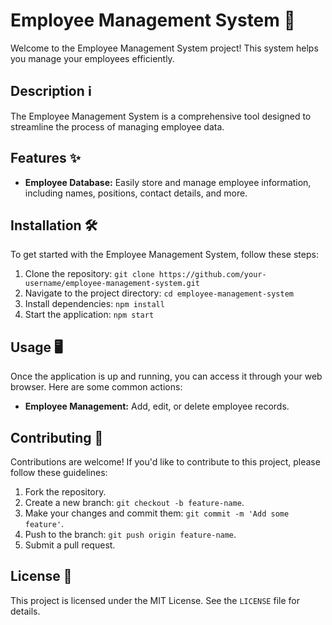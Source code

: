 # Employee Management System 💼

Welcome to the Employee Management System project! This system helps you manage your employees efficiently.

## Description ℹ️

The Employee Management System is a comprehensive tool designed to streamline the process of managing employee data.

## Features ✨

- **Employee Database:** Easily store and manage employee information, including names, positions, contact details, and more.

## Installation 🛠️

To get started with the Employee Management System, follow these steps:

1. Clone the repository: `git clone https://github.com/your-username/employee-management-system.git`
2. Navigate to the project directory: `cd employee-management-system`
3. Install dependencies: `npm install`
4. Start the application: `npm start`

## Usage 🖥️

Once the application is up and running, you can access it through your web browser. Here are some common actions:

- **Employee Management:** Add, edit, or delete employee records.

## Contributing 🤝

Contributions are welcome! If you'd like to contribute to this project, please follow these guidelines:

1. Fork the repository.
2. Create a new branch: `git checkout -b feature-name`.
3. Make your changes and commit them: `git commit -m 'Add some feature'`.
4. Push to the branch: `git push origin feature-name`.
5. Submit a pull request.

## License 📜

This project is licensed under the MIT License. See the `LICENSE` file for details.